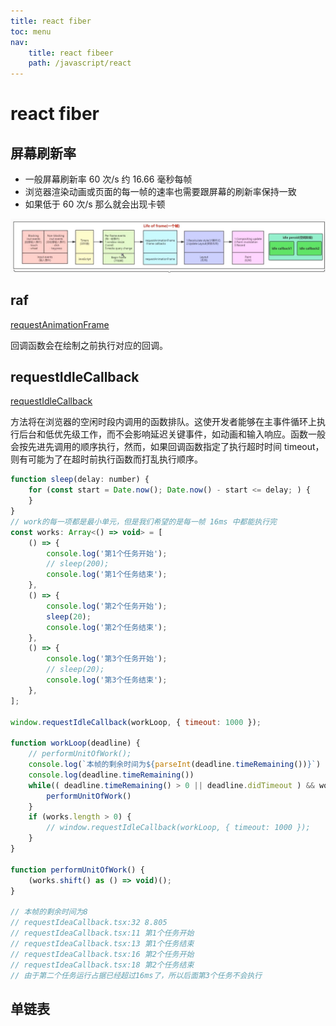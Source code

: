 ```yaml
---
title: react fiber
toc: menu
nav:
    title: react fibeer
    path: /javascript/react
---
```


# react fiber

## 屏幕刷新率

-   一般屏幕刷新率 60 次/s 约 16.66 毫秒每帧
-   浏览器渲染动画或页面的每一帧的速率也需要跟屏幕的刷新率保持一致
-   如果低于 60 次/s 那么就会出现卡顿

<img src="./lifeofframe.jpg"/>

## raf

[requestAnimationFrame](https://developer.mozilla.org/zh-CN/docs/Web/API/Window/requestAnimationFrame)

回调函数会在绘制之前执行对应的回调。

## requestIdleCallback

[requestIdleCallback](https://developer.mozilla.org/zh-CN/docs/Web/API/Window/requestIdleCallback)

方法将在浏览器的空闲时段内调用的函数排队。这使开发者能够在主事件循环上执行后台和低优先级工作，而不会影响延迟关键事件，如动画和输入响应。函数一般会按先进先调用的顺序执行，然而，如果回调函数指定了执行超时时间 timeout，则有可能为了在超时前执行函数而打乱执行顺序。

```js
function sleep(delay: number) {
    for (const start = Date.now(); Date.now() - start <= delay; ) {
    }
}
// work的每一项都是最小单元，但是我们希望的是每一帧 16ms 中都能执行完
const works: Array<() => void> = [
    () => {
        console.log('第1个任务开始');
        // sleep(200);
        console.log('第1个任务结束');
    },
    () => {
        console.log('第2个任务开始');
        sleep(20);
        console.log('第2个任务结束');
    },
    () => {
        console.log('第3个任务开始');
        // sleep(20);
        console.log('第3个任务结束');
    },
];

window.requestIdleCallback(workLoop, { timeout: 1000 });

function workLoop(deadline) {
    // performUnitOfWork();
    console.log(`本帧的剩余时间为${parseInt(deadline.timeRemaining())}`)
    console.log(deadline.timeRemaining())
    while(( deadline.timeRemaining() > 0 || deadline.didTimeout ) && works.length > 0){
        performUnitOfWork()
    }
    if (works.length > 0) {
        // window.requestIdleCallback(workLoop, { timeout: 1000 });
    }
}

function performUnitOfWork() {
    (works.shift() as () => void)();
}

// 本帧的剩余时间为8
// requestIdeaCallback.tsx:32 8.805
// requestIdeaCallback.tsx:11 第1个任务开始
// requestIdeaCallback.tsx:13 第1个任务结束
// requestIdeaCallback.tsx:16 第2个任务开始
// requestIdeaCallback.tsx:18 第2个任务结束
// 由于第二个任务运行占据已经超过16ms了，所以后面第3个任务不会执行
```

## 单链表
